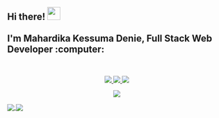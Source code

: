 <h2 align="left">
 <abc>
  <br>Hi there! <img src="https://user-images.githubusercontent.com/42378118/110234147-e3259600-7f4e-11eb-95be-0c4047144dea.gif" width="30"><br>
  <br> I'm Mahardika Kessuma Denie, Full Stack Web Developer :computer:<br>
 </abc>
</h2> 
<br>
<p align="center">
  <a target="__blank" href="https://instagram.com/mahardikakdenie">
    <img src="https://img.shields.io/twitter/follow/asawgi?style=for-the-badge&label=%40mahardikakdenie&logo=instagram&logoColor=00AEFF&labelColor=black&color=7fff00">
  </a>
  <a target="__blank" href="https://twitter.com/mahardikakdenie">
    <img src="https://img.shields.io/twitter/follow/asawgi?style=for-the-badge&label=%40mahardikakdenie&logo=twitter&logoColor=00AEFF&labelColor=black&color=7fff00">
  </a>
  <a target="__blank" href="https://www.linkedin.com/in/mahardika-kessuma-denie-3516b720b/">
    <img src="https://img.shields.io/badge/-mahardikakdenie-blue?style=for-the-badge&logo=Linkedin&logoColor=00AEFF&labelColor=black&color=black">
  </a>
</p>
<p align=center>
  <a target="__blank" href="mailto:dikamahar884@gmail.com">
    <img src="https://img.shields.io/badge/dikamahar884@gmail.com-0078D4?style=for-the-badge&logo=Gmail&logoColor=00AEFF&labelColor=black&color=black">
  </a>
</p>

<a target="__blank" href="https://github.com/mahardikakdenie">
  <img align="center" src="https://github-readme-stats.vercel.app/api?username=mahardikakdenie&count_private=true&show_icons=true&theme=chartreuse-dark" />
</a>
<a target="__blank" href="https://github.com/mahardikakdenie">
  <img align="center" src="https://github-readme-stats.vercel.app/api/top-langs/?username=mahardikakdenie&layout=compact&theme=chartreuse-dark&langs_count=8" />
</a>
